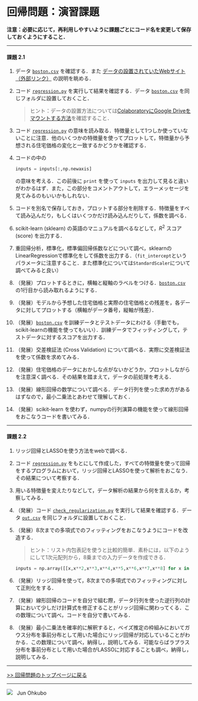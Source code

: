 # 回帰問題：演習課題

**注意：必要に応じて，再利用しやすいように課題ごとにコード名を変更して保存しておくようにすること．**

***
#### 課題 2.1
1. データ [`boston.csv`](./boston.csv) を確認する．また [データの設置されていたWebサイト（外部リンク）](https://www.cs.toronto.edu/~delve/data/boston/bostonDetail.html) の説明を眺める．
1. コード [`regression.py`](./regression.py) を実行して結果を確認する．データ [`boston.csv`](./boston.csv) を同じフォルダに設置しておくこと．
    > ヒント：データの設置方法については[ColaboratoryにGoogle Driveをマウントする方法](https://github.com/YosukeSugiura/datamining-excercise/blob/master/1_python_basics/EXCERCISE.md#colaboratory%E3%81%A7google-drive%E3%82%92%E3%83%9E%E3%82%A6%E3%83%B3%E3%83%88%E3%81%99%E3%82%8B%E3%81%AB%E3%81%AF)を確認すること．
3. コード [`regression.py`](./regression.py) の意味を読み取る．特徴量として1つしか使っていないことに注意．他のいくつかの特徴量を使ってプロットして，特徴量から予想される住宅価格の変化と一致するかどうかを確認する．
4. コードの中の

    ```python
    inputs = inputs[:,np.newaxis]
    ```

    の意味を考える．この前後に `print` を使って `inputs` を出力して見ると違いがわかるはず．また，この部分をコメントアウトして，エラーメッセージを見てみるのもいいかもしれない．

1. コードを別名で保存しておき，プロットする部分を削除する．特徴量をすべて読み込んだり，もしくはいくつかだけ読み込んだりして，係数を調べる．
1. scikit-learn (sklearn) の英語のマニュアルを調べるなどして，*R*<sup>2</sup> スコア (score) を出力する．
1. 重回帰分析，標準化，標準偏回帰係数などについて調べ，sklearnのLinearRegressionで標準化をして係数を出力する．（`fit_intercept`というパラメータに注意すること．また標準化については`StandardScaler`について調べてみると良い）
1. （発展）プロットするときに，横軸と縦軸のラベルをつける．[`boston.csv`](./boston.csv) の1行目から読み取れるようにする．
1. （発展）モデルから予想した住宅価格と実際の住宅価格との残差を，各データに対してプロットする（横軸がデータ番号，縦軸が残差）．
1. （発展）[`boston.csv`](./boston.csv) を訓練データとテストデータにわける（手動でも，scikit-learnの機能を使ってもいい）．訓練データでフィッティングして，テストデータに対するスコアを出力する．
1. （発展）交差検証法 (Cross Validation) について調べる．実際に交差検証法を使って係数を求めてみる．
1. （発展）住宅価格のデータにおかしな点がないかどうか，プロットしながらを注意深く調べる．その結果を踏まえて，データの前処理を考える．
1. （発展）線形回帰の数学について調べる．データ行列を使った求め方があるはずなので，最小二乗法とあわせて理解しておく．
1. （発展）scikit-learn を使わず，numpyの行列演算の機能を使って線形回帰をおこなうコードを書いてみる．


***
#### 課題 2.2
1. リッジ回帰とLASSOを使う方法をwebで調べる．
1. コード [`regression.py`](./regression.py) をもとにして作成した，すべての特徴量を使って回帰をするプログラムにおいて，リッジ回帰とLASSOを使って解析をおこなう．その結果について考察する．
1. 用いる特徴量を変えたりなどして，データ解析の結果から何を言えるか，考察してみる．
1. （発展）コード [`check_regularization.py`](./check_regularization.py) を実行して結果を確認する．データ [`out.csv`](./out.csv) を同じフォルダに設置しておくこと．
1. （発展）8次までの多項式でのフィッティングをおこなうようにコードを改造する．  

    > ヒント：リスト内包表記を使うと比較的簡単．素朴には，以下のようにして1次元配列から，8乗までの入力データを作成できる．

    ```python
    inputs = np.array([[x,x**2,x**3,x**4,x**5,x**6,x**7,x**8] for x in inputs])
    ```

1. （発展）リッジ回帰を使って，8次までの多項式でのフィッティングに対して正則化をする．
1. （発展）線形回帰のコードを自分で組む際，データ行列を使った逆行列の計算において少しだけ計算式を修正することがリッジ回帰に関わってくる．この数理について調べ，コードを自分で書いてみる．
1. （発展）最小二乗法を確率的に解釈すると，ベイズ推定の枠組みにおいてガウス分布を事前分布として用いた場合にリッジ回帰が対応していることがわかる．この数理について調べ，納得し，説明してみる．可能ならばラプラス分布を事前分布として用いた場合がLASSOに対応することも調べ，納得し，説明してみる．

***
[>> 回帰問題のトップページに戻る](./README.md)
***
<img src="https://i.creativecommons.org/l/by-nc-sa/4.0/88x31.png"> &nbsp; Jun Ohkubo
